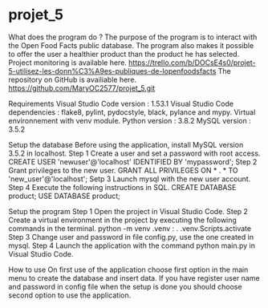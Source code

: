 # projet_5

What does the program do ?
The purpose of the program is to interact with the Open Food Facts public database.
The program also makes it possible to offer the user a healthier product than the product he has selected.
Project monitoring is available here. 
https://trello.com/b/DOCsE4s0/projet-5-utilisez-les-donn%C3%A9es-publiques-de-lopenfoodsfacts
The repository on GitHub is availiable here.
https://github.com/MaryOC2577/projet_5.git

Requirements
Visual Studio Code version : 1.53.1
Visual Studio Code dependencies : flake8, pylint, pydocstyle, black, pylance and mypy.
Virtual environnement with venv module.
Python version : 3.8.2
MySQL version : 3.5.2

Setup the database
Before using the application, install MySQL version 3.5.2 in localhost.
Step 1
Create a user and set a password with root access.
CREATE USER 'newuser'@'localhost' IDENTIFIED BY 'mypassword';
Step 2
Grant privileges to the new user.
GRANT ALL PRIVILEGES ON * . * TO 'new_user'@'localhost';
Setp 3
Launch mysql with the new user account.
Step 4
Execute the following instructions in SQL.
CREATE DATABASE product;
USE DATABASE product;

Setup the program
Step 1
Open the project in Visual Studio Code.
Step 2
Create a virtual environment in the project by executing the following commands in the terminal.
python -m venv .venv : 
. .venv.Scripts.activate 
Step 3
Change user and password in file config.py, use the one created in mysql.
Step 4
Launch the application with the command python main.py in Visual Studio Code.

How to use
On first use of the application choose first option in the main menu
to create the database and insert data.
If you have register user name and password in config file when the setup is done you 
should choose second option to use the application.

